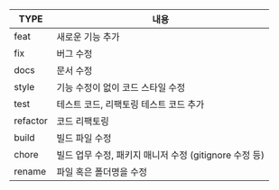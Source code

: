 |TYPE|내용|
|------|---|
|feat|새로운 기능 추가|
|fix|버그 수정|
|docs|문서 수정|
|style|기능 수정이 없이 코드 스타일 수정|
|test|테스트 코드, 리팩토링 테스트 코드 추가|
|refactor|코드 리팩토링|
|build|빌드 파일 수정|
|chore|빌드 업무 수정, 패키지 매니저 수정 (gitignore 수정 등)|
|rename|파일 혹은 폴더명을 수정|

